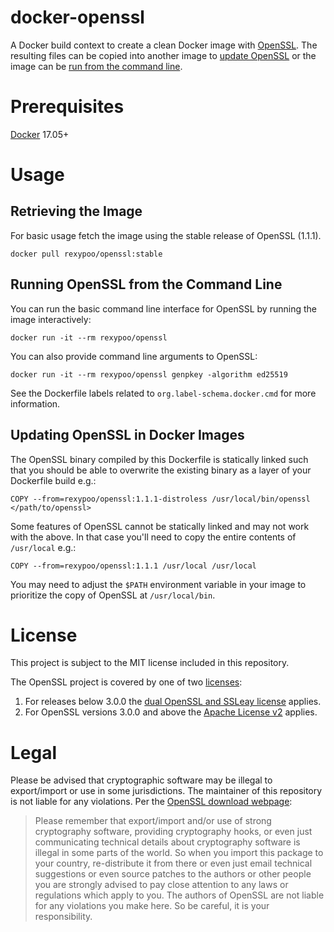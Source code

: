 # docker-openssl

A Docker build context to create a clean Docker image with [OpenSSL]. The resulting files can be copied into another image to [update OpenSSL](#updating-openssl-in-docker-images) or the image can be [run from the command line](#running-openssl-from-the-command-line).

# Prerequisites

[Docker] 17.05+

# Usage

## Retrieving the Image

For basic usage fetch the image using the stable release of OpenSSL (1.1.1).
```shell
docker pull rexypoo/openssl:stable
```

## Running OpenSSL from the Command Line

You can run the basic command line interface for OpenSSL by running the image interactively:
```shell
docker run -it --rm rexypoo/openssl
```
You can also provide command line arguments to OpenSSL:
```shell
docker run -it --rm rexypoo/openssl genpkey -algorithm ed25519
```

See the Dockerfile labels related to `org.label-schema.docker.cmd` for more information.

## Updating OpenSSL in Docker Images

The OpenSSL binary compiled by this Dockerfile is statically linked such that you should be able to overwrite the existing binary as a layer of your Dockerfile build e.g.:
```docker
COPY --from=rexypoo/openssl:1.1.1-distroless /usr/local/bin/openssl </path/to/openssl>
```

Some features of OpenSSL cannot be statically linked and may not work with the above. In that case you'll need to copy the entire contents of `/usr/local` e.g.:
```docker
COPY --from=rexypoo/openssl:1.1.1 /usr/local /usr/local
```
You may need to adjust the `$PATH` environment variable in your image to prioritize the copy of OpenSSL at `/usr/local/bin`.

# License

This project is subject to the MIT license included in this repository.

The OpenSSL project is covered by one of two [licenses][OpenSSL Licenses]:
1. For releases below 3.0.0 the [dual OpenSSL and SSLeay license] applies.
2. For OpenSSL versions 3.0.0 and above the [Apache License v2] applies.

# Legal

Please be advised that cryptographic software may be illegal to export/import or use in some jurisdictions. The maintainer of this repository is not liable for any violations. Per the [OpenSSL download webpage]:
> Please remember that export/import and/or use of strong cryptography software, providing cryptography hooks, or even just communicating technical details about cryptography software is illegal in some parts of the world. So when you import this package to your country, re-distribute it from there or even just email technical suggestions or even source patches to the authors or other people you are strongly advised to pay close attention to any laws or regulations which apply to you. The authors of OpenSSL are not liable for any violations you make here. So be careful, it is your responsibility.

[Docker]: https://www.docker.com
[OpenSSL]: https://www.openssl.org
[OpenSSL Signatures]: https://www.openssl.org/community/omc.html
[OpenSSL Licenses]: https://www.openssl.org/source/license.html
[dual OpenSSL and SSLeay license]: https://www.openssl.org/source/license-openssl-ssleay.txt
[Apache License v2]: https://www.openssl.org/source/apache-license-2.0.txt
[OpenSSL download webpage]: https://www.openssl.org/source/
